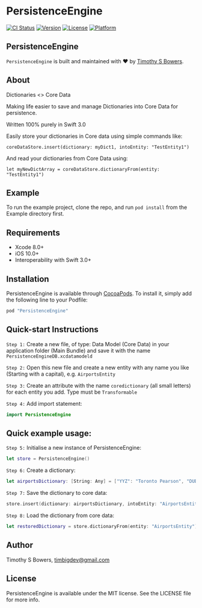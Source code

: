 # PersistenceEngine

[![CI Status](http://img.shields.io/travis/TimothyBowers/PersistenceEngine.svg?style=flat)](https://travis-ci.org/TimothyBowers/PersistenceEngine)
[![Version](https://img.shields.io/cocoapods/v/PersistenceEngine.svg?style=flat)](http://cocoapods.org/pods/PersistenceEngine)
[![License](https://img.shields.io/cocoapods/l/PersistenceEngine.svg?style=flat)](http://cocoapods.org/pods/PersistenceEngine)
[![Platform](https://img.shields.io/cocoapods/p/PersistenceEngine.svg?style=flat)](http://cocoapods.org/pods/PersistenceEngine)

## PersistenceEngine

`PersistenceEngine` is built and maintained with &#10084;&#65039; by [Timothy S Bowers](https://github.com/timothybowers).

## About

Dictionaries <> Core Data

Making life easier to save and manage Dictionaries into Core Data for persistence.

Written 100% purely in Swift 3.0

Easily store your dictionaries in Core data using simple commands like:

`coreDataStore.insert(dictionary: myDict1, intoEntity: "TestEntity1")`

And read your dictionaries from Core Data using:

`let myNewDictArray = coreDataStore.dictionaryFrom(entity: "TestEntity1")`


## Example

To run the example project, clone the repo, and run `pod install` from the Example directory first.


## Requirements

- Xcode 8.0+
- iOS 10.0+
- Interoperability with Swift 3.0+

## Installation

PersistenceEngine is available through [CocoaPods](http://cocoapods.org). To install
it, simply add the following line to your Podfile:

```ruby
pod "PersistenceEngine"
```

## Quick-start Instructions

`Step 1:` Create a new file, of type: Data Model (Core Data) in your application folder (Main Bundle) and save it with the name `PersistenceEngineDB.xcdatamodeld`

`Step 2:` Open this new file and create a new entity with any name you like (Starting with a capital), e.g. `AirportsEntity`

`Step 3:` Create an attribute with the name `coredictionary` (all small letters) for each entity you add. Type must be `Transformable`

`Step 4:` Add import statement:
```swift
import PersistenceEngine
```

## Quick example usage:

`Step 5:` Initialise a new instance of PersistenceEngine: 
```swift
let store = PersistenceEngine()
```

`Step 6:` Create a dictionary: 
```swift
let airportsDictionary: [String: Any] = ["YYZ": "Toronto Pearson", "DUB": "Dublin"]
```

`Step 7:` Save the dictionary to core data: 
```swift
store.insert(dictionary: airportsDictionary, intoEntity: "AirportsEntity")
```

`Step 8:` Load the dictionary from core data:
```swift
let restoredDictionary = store.dictionaryFrom(entity: "AirportsEntity")
```



## Author

Timothy S Bowers, timbigdev@gmail.com

## License

PersistenceEngine is available under the MIT license. See the LICENSE file for more info.
